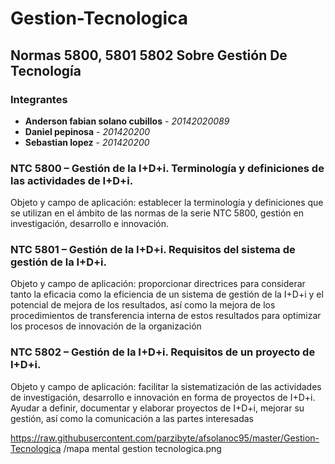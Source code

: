 # Gestion-Tecnologica

## Normas 5800, 5801 5802 Sobre Gestión De Tecnología

### Integrantes

* **Anderson fabian solano cubillos** - *20142020089* 
* **Daniel pepinosa** - *201420200* 
* **Sebastian lopez** - *201420200* 

### NTC 5800 – Gestión de la I+D+i. Terminología y definiciones de las actividades de I+D+i.
Objeto y campo de aplicación: establecer la terminología y definiciones que se utilizan en el ámbito de las normas de la serie NTC 5800, gestión en investigación, desarrollo e innovación.
### NTC 5801 – Gestión de la I+D+i. Requisitos del sistema de gestión de la I+D+i.
Objeto y campo de aplicación: proporcionar directrices para considerar tanto la eficacia como la eficiencia de un sistema de gestión de la I+D+i y el potencial de mejora de los resultados, así como la mejora de los procedimientos de transferencia interna de estos resultados para optimizar los procesos de innovación de la organización
### NTC 5802 – Gestión de la I+D+i. Requisitos de un proyecto de I+D+i.
Objeto y campo de aplicación: facilitar la sistematización de las actividades de investigación, desarrollo e innovación en forma de proyectos de I+D+i.
Ayudar a definir, documentar y elaborar proyectos de I+D+i, mejorar su gestión, así como la comunicación a las partes interesadas

https://raw.githubusercontent.com/parzibyte/afsolanoc95/master/Gestion-Tecnologica
/mapa mental gestion tecnologica.png
